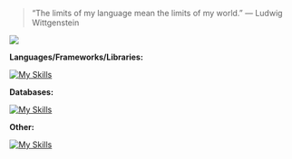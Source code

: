 > “The limits of my language mean the limits of my world.” — Ludwig Wittgenstein

![](https://www.codewars.com/users/egor7orlov/badges/small)

**Languages/Frameworks/Libraries:**

[![My Skills](https://skillicons.dev/icons?i=js,ts,nodejs,nestjs)](https://skillicons.dev)


**Databases:**

[![My Skills](https://skillicons.dev/icons?i=mongodb,mysql,postgres)](https://skillicons.dev)


**Other:**

[![My Skills](https://skillicons.dev/icons?i=docker,linux)](https://skillicons.dev)
